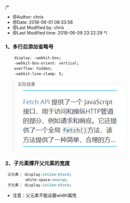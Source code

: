 /*
 * @Author: chris 
 * @Date: 2018-06-01 08:33:58 
 * @Last Modified by: chris
 * @Last Modified time: 2018-06-09 23:22:29
 */
### 1、多行后添加省略号   
```css  
    display: -webkit-box;
    -webkit-box-orient: vertical;
    overflow: hidden;
    -webkit-line-clamp: 5;   

```
> 实际效果  
![实际效果](./referencePicture/ellipsis.PNG)   

### 2、子元素撑开父元素的宽度  
```css  
 父元素： display:inline-block;
         white-space:nowrap;
 子元素： display:inline-block;
```  
* 注意：父元素不能设置width属性      
